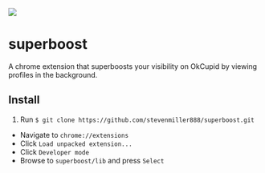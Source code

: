 ![](https://cldup.com/Lcein3tWXO.png)

# superboost

A chrome extension that superboosts your visibility on OkCupid by viewing profiles in the background.

## Install

1. Run `$ git clone https://github.com/stevenmiller888/superboost.git`
- Navigate to `chrome://extensions`
- Click `Load unpacked extension...`
- Click `Developer mode`
- Browse to `superboost/lib` and press `Select`
